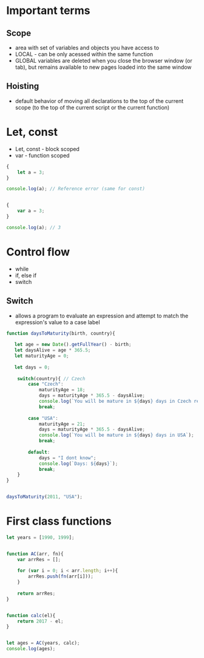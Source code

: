 # Important terms
## Scope

* area with set of variables and objects you have access to 
* LOCAL - can be only acessed within the same function
* GLOBAL variables are deleted when you close the browser window (or tab), but remains available to new pages loaded into the same window

## Hoisting
* default behavior of moving all declarations to the top of the current scope (to the top of the current script or the current function)



# Let, const 
* Let, const - block scoped
* var - function scoped



```javascript
{
    let a = 3;
}

console.log(a); // Reference error (same for const)


{
    var a = 3;
}

console.log(a); // 3

```


# Control flow
* while
* if, else if
* switch

## Switch
* allows a program to evaluate an expression and attempt to match the expression's value to a case label

```javascript
function daysToMaturity(birth, country){
    
   let age = new Date().getFullYear() - birth; 
   let daysAlive = age * 365.5; 
   let maturityAge = 0; 
    
   let days = 0;
    
    switch(country){ // Czech
        case "Czech":
            maturityAge = 18;
            days = maturityAge * 365.5 - daysAlive;
            console.log(`You will be mature in ${days} days in Czech republic`);
            break;
            
        case "USA":
            maturityAge = 21;
            days = maturityAge * 365.5 - daysAlive;
            console.log(`You will be mature in ${days} days in USA`);
            break;
            
        default: 
            days = "I dont know";
            console.log(`Days: ${days}`);
            break;
    }
}


daysToMaturity(2011, "USA");


```



# First class functions
```js
let years = [1990, 1999];


function AC(arr, fn){
    var arrRes = [];
    
    for (var i = 0; i < arr.length; i++){
        arrRes.push(fn(arr[i]));
    }
    
    return arrRes;
}


function calc(el){
    return 2017 - el;
}


let ages = AC(years, calc);
console.log(ages);




```
